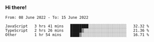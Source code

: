 ### Hi there!

<!--START_SECTION:waka-->

```text
From: 08 June 2022 - To: 15 June 2022

JavaScript   3 hrs 41 mins   ████████░░░░░░░░░░░░░░░░░   32.32 %
TypeScript   2 hrs 26 mins   █████▒░░░░░░░░░░░░░░░░░░░   21.36 %
Other        1 hr 54 mins    ████▒░░░░░░░░░░░░░░░░░░░░   16.71 %
```

<!--END_SECTION:waka-->
